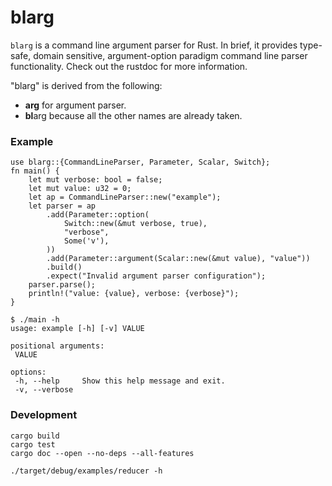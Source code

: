 # blarg
`blarg` is a command line argument parser for Rust.
In brief, it provides type-safe, domain sensitive, argument-option paradigm command line parser functionality.
Check out the rustdoc for more information.

"blarg" is derived from the following:
* **arg** for argument parser.
* **bl**arg because all the other names are already taken.

### Example

    use blarg::{CommandLineParser, Parameter, Scalar, Switch};
    fn main() {
        let mut verbose: bool = false;
        let mut value: u32 = 0;
        let ap = CommandLineParser::new("example");
        let parser = ap
            .add(Parameter::option(
                Switch::new(&mut verbose, true),
                "verbose",
                Some('v'),
            ))
            .add(Parameter::argument(Scalar::new(&mut value), "value"))
            .build()
            .expect("Invalid argument parser configuration");
        parser.parse();
        println!("value: {value}, verbose: {verbose}");
    }

    $ ./main -h
    usage: example [-h] [-v] VALUE
    
    positional arguments:
     VALUE
    
    options:
     -h, --help     Show this help message and exit.
     -v, --verbose

### Development

    cargo build
    cargo test
    cargo doc --open --no-deps --all-features

    ./target/debug/examples/reducer -h
